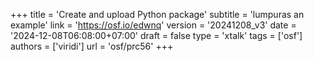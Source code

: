 +++
title = 'Create and upload Python package'
subtitle = 'lumpuras an example'
link = 'https://osf.io/edwnq'
version = '20241208_v3'
date = '2024-12-08T06:08:00+07:00'
draft = false
type = 'xtalk'
tags = ['osf']
authors = ['viridi']
url = 'osf/prc56'
+++
<!--more-->

